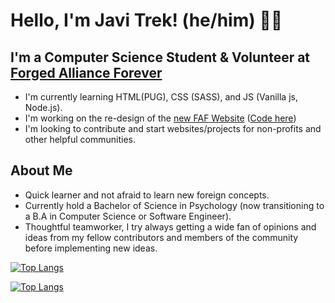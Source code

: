 # Hello, I'm Javi Trek! (he/him) 🏳️‍🌈
## I'm a Computer Science Student & Volunteer at [Forged Alliance Forever](https://github.com/FAForever)
- I'm currently learning HTML(PUG), CSS (SASS), and JS (Vanilla js, Node.js).
- I'm working on the re-design of the [new FAF Website](https://www.test.faforever.com/) ([Code here](https://github.com/FAForever/website/tree/New-Frontend))
- I'm looking to contribute and start websites/projects for non-profits and other helpful communities.

## About Me
- Quick learner and not afraid to learn new foreign concepts. 
- Currently hold a Bachelor of Science in Psychology (now transitioning to a B.A in Computer Science or Software Engineer).
- Thoughtful teamworker, I try always getting a wide fan of opinions and ideas from my fellow contributors and members of the community before implementing new ideas.


[![Top Langs](https://github-readme-stats.vercel.app/api/top-langs/?username=JaviTrek&theme=jolly&layout=compact&hide=html)](https://github.com/anuraghazra/github-readme-stats)

[![Top Langs](https://github-readme-stats.vercel.app/api/top-langs/?username=&theme=jolly&layout=compact&hide=html)](https://github.com/anuraghazra/github-readme-stats)
<br>

    

    
<!---
FemboyJavi/FemboyJavi is a ✨ special ✨ repository because its `README.md` (this file) appears on your GitHub profile.
You can click the Preview link to take a look at your changes.
--->
